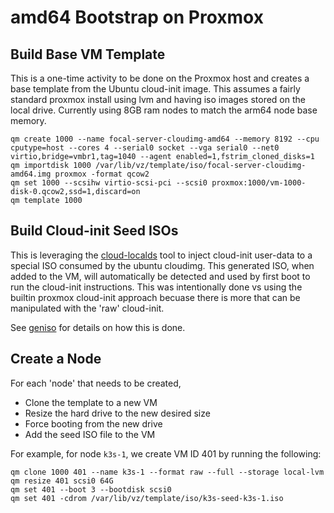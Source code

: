 # amd64 Bootstrap on Proxmox

## Build Base VM Template

This is a one-time activity to be done on the Proxmox host and creates a base template from the Ubuntu cloud-init image. This assumes a fairly standard proxmox install using lvm and having iso images stored on the local drive. Currently using 8GB ram nodes to match the arm64 node base memory. 

```
qm create 1000 --name focal-server-cloudimg-amd64 --memory 8192 --cpu cputype=host --cores 4 --serial0 socket --vga serial0 --net0 virtio,bridge=vmbr1,tag=1040 --agent enabled=1,fstrim_cloned_disks=1
qm importdisk 1000 /var/lib/vz/template/iso/focal-server-cloudimg-amd64.img proxmox -format qcow2
qm set 1000 --scsihw virtio-scsi-pci --scsi0 proxmox:1000/vm-1000-disk-0.qcow2,ssd=1,discard=on
qm template 1000
```

## Build Cloud-init Seed ISOs

This is leveraging the [cloud-localds](https://manpages.debian.org/testing/cloud-image-utils/cloud-localds.1.en.html) tool to inject cloud-init user-data to a special ISO consumed by the ubuntu cloudimg. This generated ISO, when added to the VM, will automatically be detected and used by first boot to run the cloud-init instructions. This was intentionally done vs using the builtin proxmox cloud-init approach becuase there is more that can be manipulated with the 'raw' cloud-init.

See [geniso](geniso) for details on how this is done.

## Create a Node 

For each 'node' that needs to be created,

* Clone the template to a new VM
* Resize the hard drive to the new desired size
* Force booting from the new drive
* Add the seed ISO file to the VM

For example, for node `k3s-1`, we create VM ID 401 by running the following:

```shell
qm clone 1000 401 --name k3s-1 --format raw --full --storage local-lvm
qm resize 401 scsi0 64G
qm set 401 --boot 3 --bootdisk scsi0
qm set 401 -cdrom /var/lib/vz/template/iso/k3s-seed-k3s-1.iso
```
